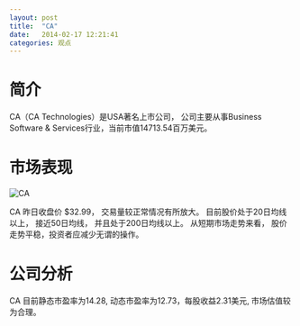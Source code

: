 ```yaml
---
layout: post
title:  "CA"
date:   2014-02-17 12:21:41
categories: 观点
---
```


# 简介
CA（CA Technologies）是USA著名上市公司，
公司主要从事Business Software & Services行业，当前市值14713.54百万美元。

# 市场表现

![CA](http://finviz.com/chart.ashx?t=CA&ty=c&ta=1&p=d&s=l)

CA 昨日收盘价 $32.99，
交易量较正常情况有所放大。
目前股价处于20日均线以上，
接近50日均线，
并且处于200日均线以上。
从短期市场走势来看，
股价走势平稳，投资者应减少无谓的操作。

# 公司分析
CA 目前静态市盈率为14.28, 动态市盈率为12.73，每股收益2.31美元,
市场估值较为合理。
